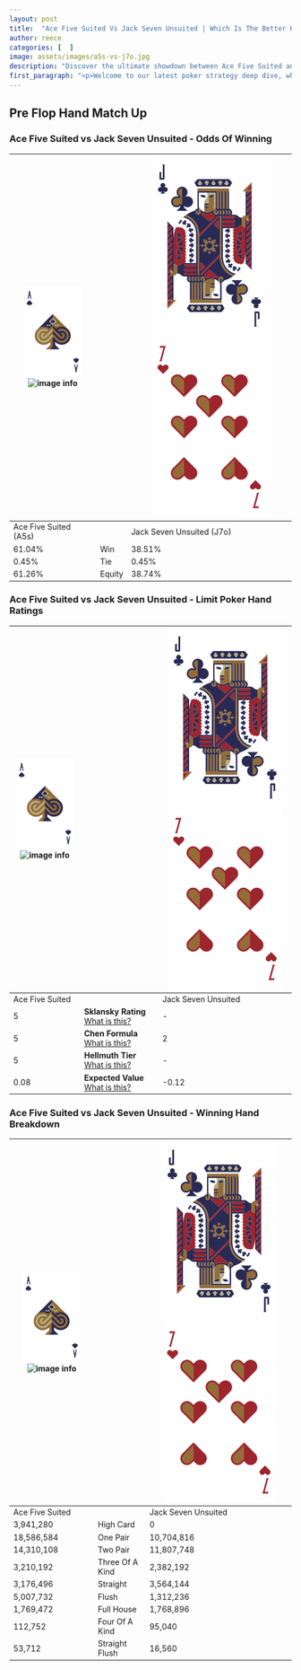 ```yaml
---
layout: post
title:  "Ace Five Suited Vs Jack Seven Unsuited | Which Is The Better Hand In Poker? A Complete Guide"
author: reece
categories: [  ]
image: assets/images/a5s-vs-j7o.jpg
description: "Discover the ultimate showdown between Ace Five Suited and Jack Seven Unsuited in poker! Uncover the odds, strategies, and scenarios where one hand triumphs over the other. Get ready to up your poker game with this thrilling analysis."
first_paragraph: "<p>Welcome to our latest poker strategy deep dive, where we're pitting two distinct hands against each other in a high-stakes showdown: Ace Five Suited vs Jack Seven Unsuited.</p><p>In the dynamic world of poker, every decision counts, and knowing which hand holds the upper hand is key to your success at the table.</p><p>In this article, we'll dissect these two hands, explore the scenarios where one dominates the other, and equip you with the knowledge to make strategic choices that can tip the odds in your favor.</p><p>Get ready to unravel the intriguing dynamics of these poker hands and elevate your game to new heights.</p>"
---
```




[comment]: # (sp0)

## Pre Flop Hand Match Up

<div class="table hand-ratings" markdown="1"> 



### Ace Five Suited vs Jack Seven Unsuited - Odds Of Winning


    
| ![image info](assets/images/hand1/A.png) ![image info](assets/images/hand1/5s.png) |  | ![image info](assets/images/hand2/J.png) ![image info](assets/images/hand2/7o.png) |
| -------- | -------- | -------- |
| Ace Five Suited (A5s) |  | Jack Seven Unsuited (J7o) |
| 61.04% | Win | 38.51% |
| 0.45% | Tie | 0.45% |
| 61.26% | Equity | 38.74% |




[comment]: # (sp1)



### Ace Five Suited vs Jack Seven Unsuited - Limit Poker Hand Ratings


    
| ![image info](assets/images/hand1/A.png) ![image info](assets/images/hand1/5s.png) |  | ![image info](assets/images/hand2/J.png) ![image info](assets/images/hand2/7o.png) |
| -------- | -------- | -------- |
| Ace Five Suited |  | Jack Seven Unsuited |
| 5 | **Sklansky Rating** [What is this?](/sklansky-rating-explained) | - |
| 5 | **Chen Formula** [What is this?](/chen-formula-explained) | 2 |
| 5 | **Hellmuth Tier** [What is this?](/Hellmuth-tier-explained) | - |
| 0.08 | **Expected Value** [What is this?](/expected-value-explained) | -0.12 |




[comment]: # (sp2)



### Ace Five Suited vs Jack Seven Unsuited - Winning Hand Breakdown


    
| ![image info](assets/images/hand1/A.png) ![image info](assets/images/hand1/5s.png) |  | ![image info](assets/images/hand2/J.png) ![image info](assets/images/hand2/7o.png) |
| -------- | -------- | -------- |
| Ace Five Suited |  | Jack Seven Unsuited |
| 3,941,280 | High Card | 0 |
| 18,586,584 | One Pair | 10,704,816 |
| 14,310,108 | Two Pair | 11,807,748 |
| 3,210,192 | Three Of A Kind | 2,382,192 |
| 3,176,496 | Straight | 3,564,144 |
| 5,007,732 | Flush | 1,312,236 |
| 1,769,472 | Full House | 1,768,896 |
| 112,752 | Four Of A Kind | 95,040 |
| 53,712 | Straight Flush | 16,560 |




[comment]: # (sp3)



</div>

[comment]: # (sp4)



[comment]: # (sp5)

